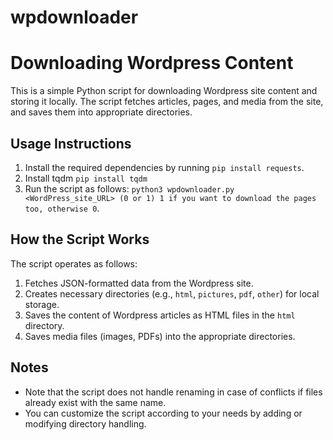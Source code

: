 # wpdownloader
# Downloading Wordpress Content

This is a simple Python script for downloading Wordpress site content and storing it locally. The script fetches articles, pages, and media from the site, and saves them into appropriate directories.

## Usage Instructions

1. Install the required dependencies by running `pip install requests`.
2. Install tqdm `pip install tqdm`
3. Run the script as follows: `python3 wpdownloader.py <WordPress_site_URL> (0 or 1) 1 if you want to download the pages too, otherwise 0`.

## How the Script Works

The script operates as follows:

1. Fetches JSON-formatted data from the Wordpress site.
2. Creates necessary directories (e.g., `html`, `pictures`, `pdf`, `other`) for local storage.
3. Saves the content of Wordpress articles as HTML files in the `html` directory.
4. Saves media files (images, PDFs) into the appropriate directories.

## Notes

- Note that the script does not handle renaming in case of conflicts if files already exist with the same name.
- You can customize the script according to your needs by adding or modifying directory handling.
